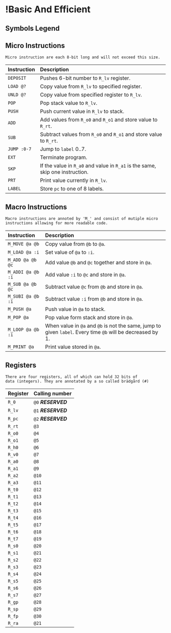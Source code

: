 # !Basic And Efficient

## Symbols Legend




## Micro Instructions

    Micro instruction are each 8-bit long and will not exceed this size.

| **Instruction** | **Description** |
|:----------------|:---------------|
| `DEPOSIT`       | Pushes 6-bit number to `R_lv` register. |
| `LOAD @?`       | Copy value from `R_lv` to specified register. |
| `UNLD @?`       | Copy value from specified register to `R_lv`. |
| `POP`           | Pop stack value to  `R_lv`. |
| `PUSH`          | Push current value in `R_lv` to stack. |
| `ADD`           | Add values from `R_o0` and `R_o1` and store value to `R_rt`. |
| `SUB`           | Subtract values from `R_o0` and `R_o1` and store value to `R_rt`. |
| `JUMP :0-7`     | Jump to `label` 0..7. |
| `EXT`           | Terminate program. |
| `SKP`           | If the value in `R_a0` and value in `R_a1` is the same, skip one instruction. |
| `PRT`           | Print value currently in `R_lv`. |
| `LABEL`         | Store `pc` to one of 8 labels. |

## Macro Instructions

    Macro instructions are annoted by 'M_' and consist of mutiple micro instructions allowing for more readable code.

| **Instruction**   | **Description** |
|:------------------|:----------------|
| `M_MOVE @a @b`    | Copy value from `@b` to `@a`. |
| `M_LOAD @a :i`    | Set value of `@a` to `:i`. |
| `M_ADD @a @b @c`  | Add value `@b` and `@c` together and store in `@a`. |
| `M_ADDI @a @b :i` | Add value `:i` to `@c` and store in `@a`. |
| `M_SUB @a @b @c`  | Subtract value `@c` from `@b` and store in `@a`. |
| `M_SUBI @a @b :i` | Subtract value `:i` from `@b` and store in `@a`. |
| `M_PUSH @a`       | Push value in `@a` to stack. |
| `M_POP @a`        | Pop value form stack and store in `@a`. |
| `M_LOOP @a @b :i` | When value in `@a` and `@b` is not the same, jump to given `label`. Every time `@b` will be decreased by 1. |
| `M_PRINT @a`      | Print value stored in `@a`. |

## Registers

    There are four registers, all of which can hold 32 bits of 
    data (integers). They are annotated by a so called brädgård (#)

| **Register**  | **Calling number** |
|:--------------|:-------------------|
| `R_0`         | `@0` ***RESERVED*** |
| `R_lv`        | `@1` ***RESERVED*** |
| `R_pc`        | `@2` ***RESERVED*** |
| `R_rt`        | `@3` |
| `R_o0`        | `@4` |
| `R_o1`        | `@5` |
| `R_h0`        | `@6` |
| `R_v0`        | `@7` |
| `R_a0`        | `@8` |
| `R_a1`        | `@9` |
| `R_a2`        | `@10` |
| `R_a3`        | `@11` |
| `R_t0`        | `@12` |
| `R_t1`        | `@13` |
| `R_t2`        | `@14` |
| `R_t3`        | `@15` |
| `R_t4`        | `@16` |
| `R_t5`        | `@17` |
| `R_t6`        | `@18` |
| `R_t7`        | `@19` |
| `R_s0`        | `@20` |
| `R_s1`        | `@21` |
| `R_s2`        | `@22` |
| `R_s3`        | `@23` |
| `R_s4`        | `@24` |
| `R_s5`        | `@25` |
| `R_s6`        | `@26` |
| `R_s7`        | `@27` |
| `R_gp`        | `@28` |
| `R_sp`        | `@29` |
| `R_fp`        | `@30` |
| `R_ra`        | `@21` |
